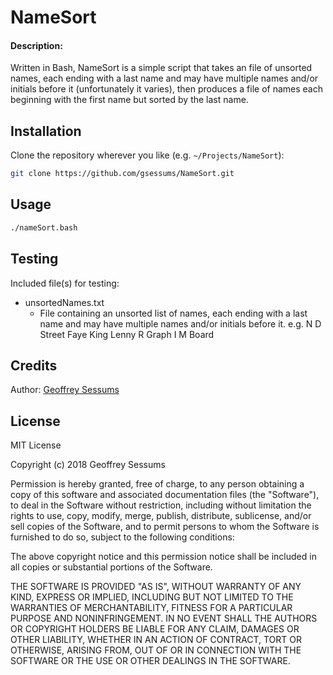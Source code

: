 # NameSort 
#### Description:
Written in Bash, NameSort is a simple script that takes an file of unsorted 
names, each ending with a last name and may have multiple names and/or initials 
before it (unfortunately it varies), then produces a file of names each beginning
with the first name but sorted by the last name.

## Installation
Clone the repository wherever you like (e.g. `~/Projects/NameSort`):
```bash
git clone https://github.com/gsessums/NameSort.git
```

## Usage
```bash
./nameSort.bash
```

## Testing
Included file(s) for testing:
* unsortedNames.txt 
    * File containing an unsorted list of names, each ending with a last name
      and may have multiple names and/or initials before it.
      e.g. 
      N D Street
      Faye King
      Lenny R Graph
      I M Board

## Credits
Author: [Geoffrey Sessums](http://www.geoffreysessums.com)

## License
MIT License

Copyright (c) 2018 Geoffrey Sessums

Permission is hereby granted, free of charge, to any person obtaining a copy
of this software and associated documentation files (the "Software"), to deal
in the Software without restriction, including without limitation the rights
to use, copy, modify, merge, publish, distribute, sublicense, and/or sell
copies of the Software, and to permit persons to whom the Software is
furnished to do so, subject to the following conditions:

The above copyright notice and this permission notice shall be included in all
copies or substantial portions of the Software.

THE SOFTWARE IS PROVIDED "AS IS", WITHOUT WARRANTY OF ANY KIND, EXPRESS OR
IMPLIED, INCLUDING BUT NOT LIMITED TO THE WARRANTIES OF MERCHANTABILITY,
FITNESS FOR A PARTICULAR PURPOSE AND NONINFRINGEMENT. IN NO EVENT SHALL THE
AUTHORS OR COPYRIGHT HOLDERS BE LIABLE FOR ANY CLAIM, DAMAGES OR OTHER
LIABILITY, WHETHER IN AN ACTION OF CONTRACT, TORT OR OTHERWISE, ARISING FROM,
OUT OF OR IN CONNECTION WITH THE SOFTWARE OR THE USE OR OTHER DEALINGS IN THE
SOFTWARE.
